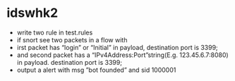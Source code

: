# idswhk2
* write two rule in test.rules 
* if snort see two packets in a flow with 
* irst packet has “login” or “Initial” in payload, destination port is 3399; 
* and second packet has a “IPv4Address:Port”string(E.g. 123.45.6.7:8080) in payload. destination port is 3399;
* output a alert with msg ”bot founded” and sid 1000001

